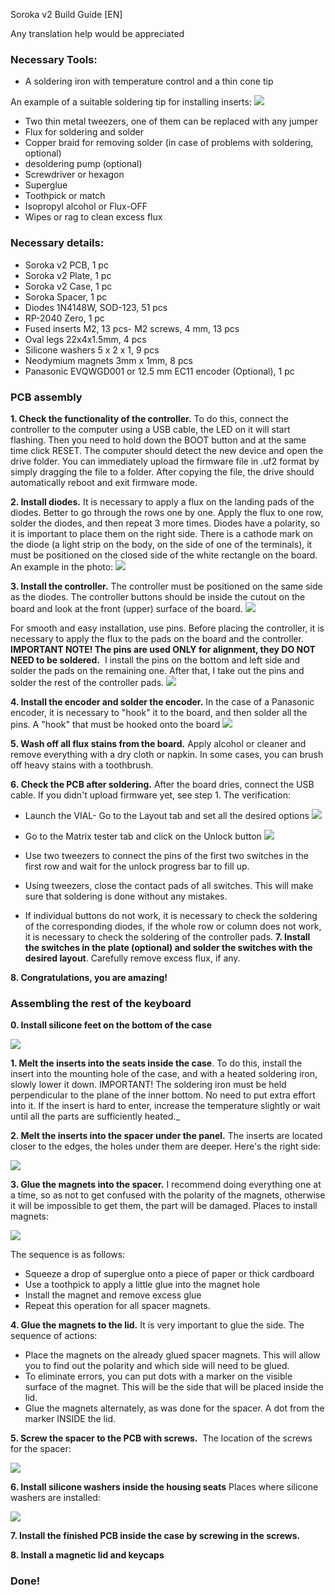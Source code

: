Soroka v2 Build Guide [EN]

Any translation help would be appreciated 

### Necessary Tools:
- A soldering iron with temperature control and a thin cone tip

An example of a suitable soldering tip for installing inserts:
![](https://telegra.ph/file/67c95aea2ec2952f8d3aa.png)

- Two thin metal tweezers, one of them can be replaced with any jumper
- Flux for soldering and solder
- Copper braid for removing solder (in case of problems with soldering, optional)
- desoldering pump (optional)
- Screwdriver or hexagon
- Superglue
- Toothpick or match
- Isopropyl alcohol or Flux-OFF
- Wipes or rag to clean excess flux

### Necessary details:
- Soroka v2 PCB, 1 pc
- Soroka v2 Plate, 1 pc
- Soroka v2 Case, 1 pc
- Soroka Spacer, 1 pc
- Diodes 1N4148W, SOD-123, 51 pcs
- RP-2040 Zero, 1 pc
- Fused inserts M2, 13 pcs- M2 screws, 4 mm, 13 pcs
- Oval legs 22x4x1.5mm, 4 pcs
- Silicone washers 5 x 2 x 1, 9 pcs
- Neodymium magnets 3mm x 1mm, 8 pcs
- Panasonic EVQWGD001 or 12.5 mm EC11 encoder (Optional), 1 pc

### PCB assembly
**1. Check the functionality of the controller.**
To do this, connect the controller to the computer using a USB cable, the LED on it will start flashing. Then you need to hold down the BOOT button and at the same time click RESET. The computer should detect the new device and open the drive folder. You can immediately upload the firmware file in .uf2 format by simply dragging the file to a folder. After copying the file, the drive should automatically reboot and exit firmware mode.

**2. Install diodes.**
It is necessary to apply a flux on the landing pads of the diodes. Better to go through the rows one by one. Apply the flux to one row, solder the diodes, and then repeat 3 more times. Diodes have a polarity, so it is important to place them on the right side. There is a cathode mark on the diode (a light strip on the body, on the side of one of the terminals), it must be positioned on the closed side of the white rectangle on the board. An example in the photo:
![](https://telegra.ph/file/cb34dd532b3d4c7d1779a.png)

**3. Install the controller.**
The controller must be positioned on the same side as the diodes. The controller buttons should be inside the cutout on the board and look at the front (upper) surface of the board.
![](https://telegra.ph/file/2915a50b71b93e6455f77.png)

For smooth and easy installation, use pins. Before placing the controller, it is necessary to apply the flux to the pads on the board and the controller.
**IMPORTANT NOTE! The pins are used ONLY for alignment, they DO NOT NEED to be soldered.** 
I install the pins on the bottom and left side and solder the pads on the remaining one. After that, I take out the pins and solder the rest of the controller pads.
![](https://telegra.ph/file/da451aaff68b6bac8cfc1.png)
  

**4. Install the encoder and solder the encoder.**
In the case of a Panasonic encoder, it is necessary to "hook" it to the board, and then solder all the pins.
A "hook" that must be hooked onto the board
![](https://telegra.ph/file/b771e24d885c8826160ce.png )

**5. Wash off all flux stains from the board.**
Apply alcohol or cleaner and remove everything with a dry cloth or napkin. In some cases, you can brush off heavy stains with a toothbrush.

**6. Check the PCB after soldering.**
After the board dries, connect the USB cable. If you didn't upload firmware yet, see step 1. 
The verification:
- Launch the VIAL- Go to the Layout tab and set all the desired options
![](https://telegra.ph/file/35c18577f3ca3a647ed96.png )

- Go to the Matrix tester tab and click on the Unlock button
![](https://telegra.ph/file/015ea209bf08cbb2d3be2.png)

- Use two tweezers to connect the pins of the first two switches in the first row and wait for the unlock progress bar to fill up. 
- Using tweezers, close the contact pads of all switches. This will make sure that soldering is done without any mistakes.
- If individual buttons do not work, it is necessary to check the soldering of the corresponding diodes, if the whole row or column does not work, it is necessary to check the soldering of the controller pads.
**7. Install the switches in the plate (optional) and solder the switches with the desired layout**.
Carefully remove excess flux, if any. 

**8. Congratulations, you are amazing!**

### Assembling the rest of the keyboard
**0. Install silicone feet on the bottom of the case**

![](https://telegra.ph/file/56d6670780c6b335f92a5.png )

**1. Melt the inserts into the seats inside the case**.
To do this, install the insert into the mounting hole of the case, and with a heated soldering iron, slowly lower it down.
IMPORTANT! The soldering iron must be held perpendicular to the plane of the inner bottom. No need to put extra effort into it. If the insert is hard to enter, increase the temperature slightly or wait until all the parts are sufficiently heated._ 

**2. Melt the inserts into the spacer under the panel.**
The inserts are located closer to the edges, the holes under them are deeper. Here's the right side:

![](https://telegra.ph/file/6cb2c28ec447410a2eb9b.png )


**3. Glue the magnets into the spacer.**
I recommend doing everything one at a time, so as not to get confused with the polarity of the magnets, otherwise it will be impossible to get them, the part will be damaged.
Places to install magnets:

![](https://telegra.ph/file/6798e671eddfcbcc69285.png )

The sequence is as follows:
- Squeeze a drop of superglue onto a piece of paper or thick cardboard
- Use a toothpick to apply a little glue into the magnet hole 
- Install the magnet and remove excess glue
- Repeat this operation for all spacer magnets.

**4. Glue the magnets to the lid.**
It is very important to glue the side. The sequence of actions: 
- Place the magnets on the already glued spacer magnets. This will allow you to find out the polarity and which side will need to be glued.
- To eliminate errors, you can put dots with a marker on the visible surface of the magnet. This will be the side that will be placed inside the lid. 
- Glue the magnets alternately, as was done for the spacer. A dot from the marker INSIDE the lid.

**5. Screw the spacer to the PCB with screws.** 
The location of the screws for the spacer:

![](https://telegra.ph/file/22f273c7771307c592620.png )


**6. Install silicone washers inside the housing seats**
Places where silicone washers are installed:

![](https://telegra.ph/file/2b3a4265e1f0d8d9f1eb8.png )


**7. Install the finished PCB inside the case by screwing in the screws.** 

**8. Install a magnetic lid and keycaps**

### Done!
